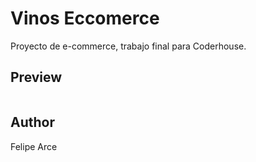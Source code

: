 # Vinos Eccomerce

Proyecto de e-commerce, trabajo final para Coderhouse.

## Preview

![]()

## Author
Felipe Arce
